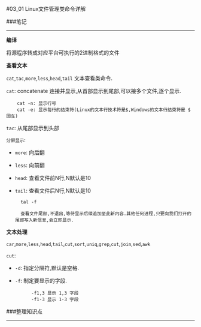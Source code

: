 #03_01 Linux文件管理类命令详解

###笔记

---

**编译**

将源程序转成对应平台可执行的2进制格式的文件

**查看文本**

`cat`,`tac`,`more`,`less`,`head`,`tail` 文本查看类命令.

`cat`: concatenate 连接并显示,从首部显示到尾部,可以接多个文件,逐个显示.

		cat -n: 显示行号
		cat -e: 显示每行的结束符(Linux的文本行技术符是$,Windows的文本行结束符是 $ 回车)
		
`tac`: 从尾部显示到头部

`分屏显示`:

* `more`: 向后翻
* `less`: 向前翻
* `head`: 查看文件前N行,N默认是10
* `tail`: 查看文件后N行,N默认是10

		tal -f 
		
		查看文件尾部,不退出,等待显示后续追加至此新内容.其他任何进程,只要向我们打开的尾部写入新信息,会立即显示.
**文本处理**

`car`,`more`,`less`,`head`,`tail`,`cut`,`sort`,`uniq`,`grep`,`cut`,`join`,`sed`,`awk`

`cut`:

* `-d`: 指定分隔符,默认是空格.
* `-f`: 制定要显示的字段.

			-f1,3 显示 1,3 字段
			-f1-3 显示 1-3 字段


###整理知识点

---
